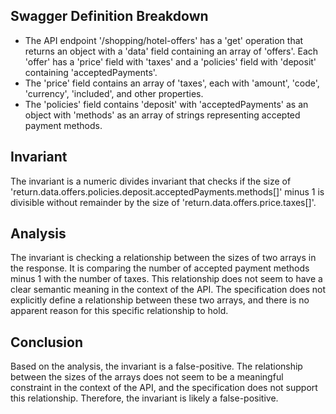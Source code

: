 ## Swagger Definition Breakdown
- The API endpoint '/shopping/hotel-offers' has a 'get' operation that returns an object with a 'data' field containing an array of 'offers'. Each 'offer' has a 'price' field with 'taxes' and a 'policies' field with 'deposit' containing 'acceptedPayments'.
- The 'price' field contains an array of 'taxes', each with 'amount', 'code', 'currency', 'included', and other properties.
- The 'policies' field contains 'deposit' with 'acceptedPayments' as an object with 'methods' as an array of strings representing accepted payment methods.

## Invariant
The invariant is a numeric divides invariant that checks if the size of 'return.data.offers.policies.deposit.acceptedPayments.methods[]' minus 1 is divisible without remainder by the size of 'return.data.offers.price.taxes[]'.

## Analysis
The invariant is checking a relationship between the sizes of two arrays in the response. It is comparing the number of accepted payment methods minus 1 with the number of taxes. This relationship does not seem to have a clear semantic meaning in the context of the API. The specification does not explicitly define a relationship between these two arrays, and there is no apparent reason for this specific relationship to hold.

## Conclusion
Based on the analysis, the invariant is a false-positive. The relationship between the sizes of the arrays does not seem to be a meaningful constraint in the context of the API, and the specification does not support this relationship. Therefore, the invariant is likely a false-positive.
